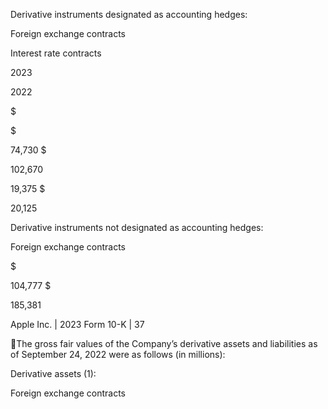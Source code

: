 Derivative instruments designated as accounting hedges:

Foreign exchange contracts

Interest rate contracts

2023

2022

$

$

74,730  $

102,670

19,375  $

20,125

Derivative instruments not designated as accounting hedges:

Foreign exchange contracts

$

104,777  $

185,381

Apple Inc. | 2023 Form 10-K | 37

The gross fair values of the Company’s derivative assets and liabilities as of September 24, 2022 were as follows (in millions):

Derivative assets (1):

Foreign exchange contracts